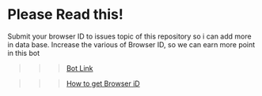 # Please Read this!

Submit your browser ID to issues topic of this repository so i can add more in data base. Increase the various of Browser ID, so we can earn more point in this bot

>>> [Bot Link](https://github.com/MeoMunDep/Gaea)

>>> [How to get Browser iD](https://t.me/KeoAirDropFreeNe/257/14434)
